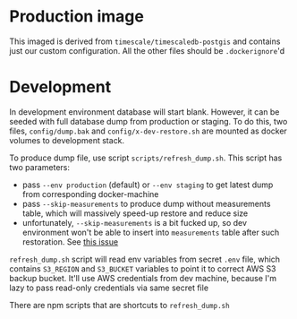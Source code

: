 # Production image

This imaged is derived from `timescale/timescaledb-postgis` and contains just our custom configuration.
All the other files should be `.dockerignore`'d

# Development

In development environment database will start blank. However, it can be seeded with full database dump from production or staging.
To do this, two files, `config/dump.bak` and `config/x-dev-restore.sh` are mounted as docker volumes to development stack.

To produce dump file, use script `scripts/refresh_dump.sh`. This script has two parameters:

- pass `--env production` (default) or `--env staging` to get latest dump from corresponding docker-machine
- pass `--skip-measurements` to produce dump without measurements table, which will massively speed-up restore and reduce size
- unfortunately, `--skip-measurements` is a bit fucked up, so dev environment won't be able to insert into `measurements` table after such restoration. See [this issue](https://github.com/timescale/timescaledb/issues/1024)

`refresh_dump.sh` script will read env variables from secret `.env` file, which contains `S3_REGION` and `S3_BUCKET` variables to point it to correct AWS S3 backup bucket.
It'll use AWS credentials from dev machine, because I'm lazy to pass read-only credentials via same secret file

There are npm scripts that are shortcuts to `refresh_dump.sh`
